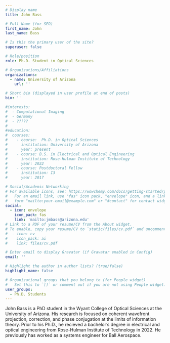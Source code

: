 ```yaml
---
# Display name
title: John Bass

# Full Name (for SEO)
first_name: John
last_name: Bass

# Is this the primary user of the site?
superuser: false

# Role/position
role: Ph.D. Student in Optical Sciences

# Organizations/Affiliations
organizations:
  - name: University of Arizona
    url: ''

# Short bio (displayed in user profile at end of posts)
bio: ''

#interests:
#  - Computational Imaging
#  - Germany
#  - ????? 
#  
#education:
#  courses:
#    - course:  Ph.D. in Optical Sciences
#      institution: University of Arizona
#      year: present
#    - course: B.S. in Electrical and Optical Engineering
#      institution: Rose-Hulman Institute of Technology
#      year: 2022
#    - course: Postdoctoral Fellow
#      institution: I3
#      year: 2017

# Social/Academic Networking
# For available icons, see: https://wowchemy.com/docs/getting-started/page-builder/#icons
#   For an email link, use "fas" icon pack, "envelope" icon, and a link in the
#   form "mailto:your-email@example.com" or "#contact" for contact widget.
social:
  - icon: envelope
    icon_pack: fas
    link: 'mailto:jmbass@arizona.edu'
# Link to a PDF of your resume/CV from the About widget.
# To enable, copy your resume/CV to `static/files/cv.pdf` and uncomment the lines below.
#  - icon: cv
#    icon_pack: ai
#    link: files/cv.pdf

# Enter email to display Gravatar (if Gravatar enabled in Config)
email: ''

# Highlight the author in author lists? (true/false)
highlight_name: false

# Organizational groups that you belong to (for People widget)
#   Set this to `[]` or comment out if you are not using People widget.
user_groups:
  - Ph.D. Students
---
```

John Bass is a PhD student in the Wyant College of Optical Sciences at the University of Arizona. His research is focused on coherent wavefront projection, correction, and phase conjugation at the limits of information theory. Prior to his Ph.D., he recieved a bachelor’s degree in electrical and optical engineering from Rose-Hulman Institute of Technology in 2022. He previously has worked as a systems engineer for Ball Aerospace.